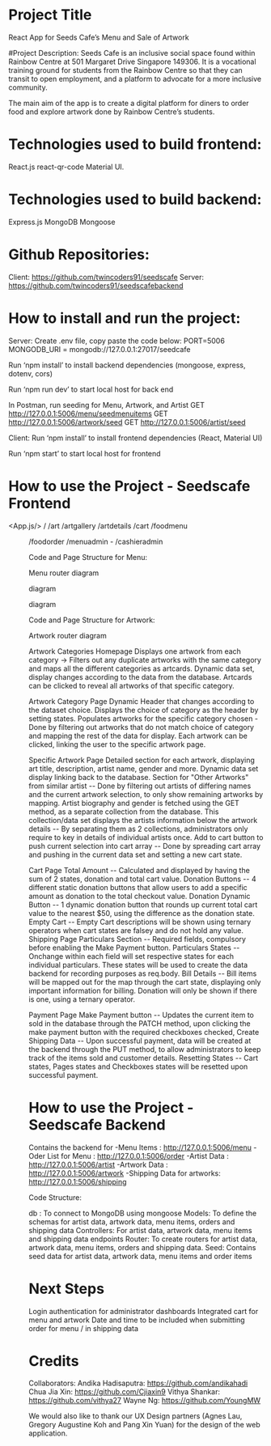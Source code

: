 # Project Title
React App for Seeds Cafe’s Menu and Sale of Artwork

#Project Description:
Seeds Cafe is an inclusive social space found within Rainbow Centre at 501 Margaret Drive Singapore 149306. It is a vocational training ground for students from the Rainbow Centre so that they can transit to open employment, and a platform to advocate for a more inclusive community.

The main aim of the app is to create a digital platform for diners to order food and explore artwork done by Rainbow Centre’s students.

# Technologies used to build frontend:
React.js 
react-qr-code
Material UI.

# Technologies used to build backend:
Express.js
MongoDB
Mongoose


# Github Repositories:
Client: https://github.com/twincoders91/seedscafe
Server: https://github.com/twincoders91/seedscafebackend

# How to install and run the project:

Server:
Create .env file, copy paste the code below:
PORT=5006
MONGODB_URI = mongodb://127.0.0.1:27017/seedcafe

Run ‘npm install’ to install backend dependencies (mongoose, express, dotenv, cors)

Run ‘npm run dev’ to start local host for back end

In Postman, run seeding for Menu, Artwork, and Artist
GET  http://127.0.0.1:5006/menu/seedmenuitems
GET  http://127.0.0.1:5006/artwork/seed 
GET  http://127.0.0.1:5006/artist/seed

Client:
Run ‘npm install’ to install frontend dependencies (React, Material UI)

Run ‘npm start’ to start local host for frontend

# How to use the Project - Seedscafe Frontend

<App.js/>
<NavBar/>
<Modal/>
<Routes>
<Home/> 					 /
<Art/>  					/art
<ArtCard/>
<ArtGallery/>  					/artgallery
<SpecificArtworkPage/> 			/artdetails
<CartPage/> 					/cart
<ShippingPage/>
<PaymentPage/>
<ConfirmationPage/>
<MenuStateContainer/>  			/foodmenu
<DineInModal/>
<MenuCategory/>
<MenuCategoryCard/>
<Menu/>
<FilterButtons/>
<Card/>
<SpecificItem/>
<OrderStateContainer/>  			/foodorder
<OrderList/>
<OrderListUpdate/>
<OrderSubmission/>
<MenuAdmin/>  				/menuadmin
<AdminMenuCard/>
      -     <CashierAdmin/>				/cashieradmin
<Footer/>








Code and Page Structure for Menu:

Menu router diagram

<MenuStateContainer/> diagram

<OrderStateContainer/> diagram

Code and Page Structure for Artwork:

Artwork router diagram


Artwork Categories Homepage
Displays one artwork from each category -> Filters out any duplicate artworks with the same category and maps all the different categories as artcards.
Dynamic data set, display changes according to the data from the database.
Artcards can be clicked to reveal all artworks of that specific category.

Artwork Category Page
Dynamic Header that changes according to the dataset choice. Displays the choice of category as the header by setting states.
Populates artworks for the specific category chosen - Done by filtering out artworks that do not match choice of category and mapping the rest of the data for display.
Each artwork can be clicked, linking the user to the specific artwork page.

Specific Artwork Page
Detailed section for each artwork, displaying art title, description, artist name, gender and more. Dynamic data set display linking back to the database.
Section for "Other Artworks" from similar artist -- Done by filtering out artists of differing names and the current artwork selection, to only show remaining artworks by mapping.
Artist biography and gender is fetched using the GET method, as a separate collection from the database. This collection/data set displays the artists information below the artwork details -- By separating them as 2 collections, administrators only require to key in details of individual artists once.
Add to cart button to push current selection into cart array -- Done by spreading cart array and pushing in the current data set and setting a new cart state.

Cart Page
Total Amount -- Calculated and displayed by having the sum of 2 states, donation and total cart value.
Donation Buttons -- 4 different static donation buttons that allow users to add a specific amount as donation to the total checkout value.
Donation Dynamic Button -- 1 dynamic donation button that rounds up current total cart value to the nearest $50, using the difference as the donation state.
Empty Cart -- Empty Cart descriptions will be shown using ternary operators when cart states are falsey and do not hold any value.
Shipping Page
Particulars Section -- Required fields, compulsory before enabling the Make Payment button.
Particulars States -- Onchange within each field will set respective states for each individual particulars. These states will be used to create the data backend for recording purposes as req.body.
Bill Details -- Bill items will be mapped out for the map through the cart state, displaying only important information for billing. Donation will only be shown if there is one, using a ternary operator.
 
Payment Page
Make Payment button -- Updates the current item to sold in the database through the PATCH method, upon clicking the make payment button with the required checkboxes checked,
Create Shipping Data -- Upon successful payment, data will be created at the backend through the PUT method, to allow administrators to keep track of the items sold and customer details.
Resetting States -- Cart states, Pages states and Checkboxes states will be resetted upon successful payment.

# How to use the Project - Seedscafe Backend

Contains the backend for
-Menu Items : http://127.0.0.1:5006/menu
-Oder List for Menu :  http://127.0.0.1:5006/order
-Artist Data : http://127.0.0.1:5006/artist
-Artwork Data : http://127.0.0.1:5006/artwork
-Shipping Data for artworks: http://127.0.0.1:5006/shipping

Code Structure: 

db : To connect to MongoDB using mongoose
Models: To define the schemas for artist data, artwork data, menu items, orders and shipping data 
Controllers: For artist data, artwork data, menu items and shipping data endpoints
Router: To create routers for artist data, artwork data, menu items, orders and shipping data.
Seed: Contains seed data for artist data, artwork data, menu items and order items

# Next Steps
Login authentication for administrator dashboards
Integrated cart for menu and artwork
Date and time to be included when submitting order for menu / in shipping data


# Credits
Collaborators:
Andika Hadisaputra: https://github.com/andikahadi
Chua Jia Xin: https://github.com/Cjiaxin9
Vithya Shankar: https://github.com/vithya27
Wayne Ng: https://github.com/YoungMW

We would also like to thank our UX Design partners (Agnes Lau, Gregory Augustine Koh and Pang Xin Yuan) for the design of the web application. 
